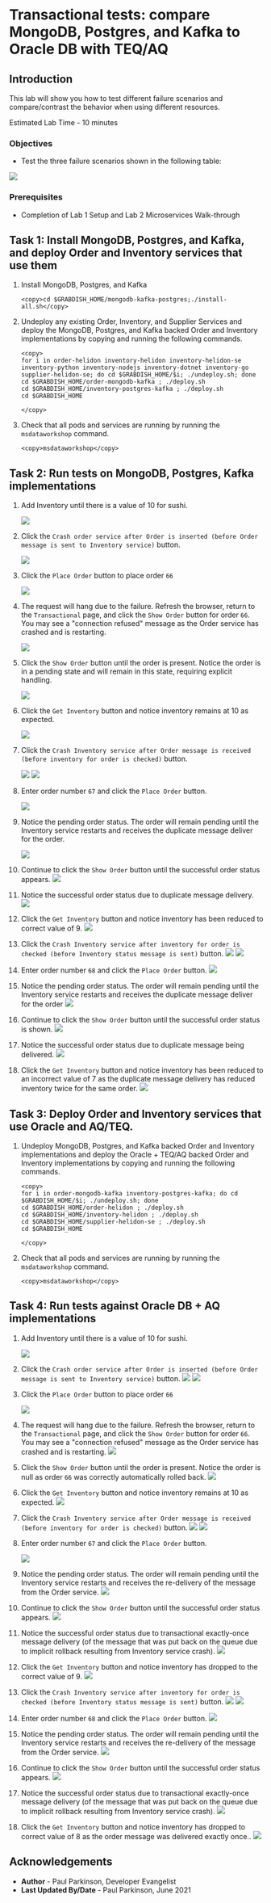 # Transactional tests: compare MongoDB, Postgres, and Kafka to Oracle DB with TEQ/AQ

## Introduction

This lab will show you how to test different failure scenarios and compare/contrast the behavior when using different resources.

Estimated Lab Time - 10 minutes

### Objectives

-   Test the three failure scenarios shown in the following table:


   ![](images/mongopostgreskafka_vs_OracleAQ.png " ")


### Prerequisites

* Completion of Lab 1 Setup and Lab 2 Microservices Walk-through

## Task 1: Install MongoDB, Postgres, and Kafka, and deploy Order and Inventory services that use them

1.  Install MongoDB, Postgres, and Kafka

    ```
    <copy>cd $GRABDISH_HOME/mongodb-kafka-postgres;./install-all.sh</copy>
    ```


2.  Undeploy any existing Order, Inventory, and Supplier Services and deploy the MongoDB, Postgres, and Kafka backed Order and Inventory implementations by copying and running the following commands.

    ```
    <copy>
    for i in order-helidon inventory-helidon inventory-helidon-se inventory-python inventory-nodejs inventory-dotnet inventory-go supplier-helidon-se; do cd $GRABDISH_HOME/$i; ./undeploy.sh; done
    cd $GRABDISH_HOME/order-mongodb-kafka ; ./deploy.sh
    cd $GRABDISH_HOME/inventory-postgres-kafka ; ./deploy.sh
    cd $GRABDISH_HOME

    </copy>
    ```

3. Check that all pods and services are running by running the `msdataworkshop` command.

    ```
    <copy>msdataworkshop</copy>
    ```


## Task 2: Run tests on MongoDB, Postgres, Kafka implementations


1. Add Inventory until there is a value of 10 for sushi.

   ![](images/getinventory10.png " ")

2. Click the `Crash order service after Order is inserted (before Order message is sent to Inventory service)` button.

   ![](images/crashorderset.png " ")

3. Click the `Place Order` button to place order `66`

   ![](images/placeorder66.png " ")

4. The request will hang due to the failure. Refresh the browser, return to the `Transactional` page, and click the `Show Order` button for order `66`.  
   You may see a "connection refused" message as the Order service has crashed and is restarting.

   ![](images/connectionrefused.png " ")

5. Click the `Show Order` button until the order is present. Notice the order is in a pending state and will remain in this state, requiring explicit handling.

   ![](images/order66pending.png " ")

6. Click the `Get Inventory` button and notice inventory remains at 10 as expected.

   ![](images/getinventory10.png " ")

7. Click the `Crash Inventory service after Order message is received (before inventory for order is checked)` button.

   ![](images/crashinventorybefore.png " ")
   ![](images/crashinventorybeforeset.png " ")

8. Enter order number `67` and click the `Place Order` button.

   ![](images/placeorder67.png " ")

9. Notice the pending order status. The order will remain pending until the Inventory service restarts and receives the duplicate message deliver for the order.

   ![](images/order67pending.png " ")

10. Continue to click the `Show Order` button until the successful order status appears.
   ![](images/showorder67.png " ")

11. Notice the successful order status due to duplicate message delivery.
   ![](images/order67success.png " ")

12. Click the `Get Inventory` button and notice inventory has been reduced to correct value of 9.
   ![](images/getinventory9.png " ")

13. Click  the `Crash Inventory service after inventory for order is checked (before Inventory status message is sent)` button.
   ![](images/crashinventoryafter.png " ")
   ![](images/crashinventoryafterset.png " ")

14. Enter order number `68` and click the `Place Order` button.
   ![](images/placeorder68.png " ")

15. Notice the pending order status. The order will remain pending until the Inventory service restarts and receives the duplicate message deliver for the order
   ![](images/order68pending.png " ")

16. Continue to click the `Show Order` button until the successful order status is shown.
   ![](images/showorder68.png " ")

17. Notice the successful order status due to duplicate message being delivered.
   ![](images/order68success.png " ")

18. Click the `Get Inventory` button and notice inventory has been reduced to an incorrect value of 7 as the duplicate message delivery has reduced inventory twice for the same order.
   ![](images/getinventory7.png " ")

## Task 3: Deploy Order and Inventory services that use Oracle and AQ/TEQ.

1.  Undeploy MongoDB, Postgres, and Kafka backed Order and Inventory implementations and deploy the Oracle + TEQ/AQ backed Order and Inventory implementations by copying and running the following commands.

    ```
    <copy>
    for i in order-mongodb-kafka inventory-postgres-kafka; do cd $GRABDISH_HOME/$i; ./undeploy.sh; done
    cd $GRABDISH_HOME/order-helidon ; ./deploy.sh
    cd $GRABDISH_HOME/inventory-helidon ; ./deploy.sh
    cd $GRABDISH_HOME/supplier-helidon-se ; ./deploy.sh
    cd $GRABDISH_HOME

    </copy>
    ```

3. Check that all pods and services are running by running the `msdataworkshop` command.

    ```
    <copy>msdataworkshop</copy>
    ```

## Task 4: Run tests against Oracle DB + AQ implementations


1. Add Inventory until there is a value of 10 for sushi.

   ![](images/getinventory10.png " ")

2. Click the `Crash order service after Order is inserted (before Order message is sent to Inventory service)` button.
   ![](images/crashorder.png " ")
   ![](images/crashorderset.png " ")

3. Click the `Place Order` button to place order `66`

   ![](images/placeorder66.png " ")

4. The request will hang due to the failure. Refresh the browser, return to the `Transactional` page, and click the `Show Order` button for order `66`.  
   You may see a "connection refused" message as the Order service has crashed and is restarting.
   ![](images/connectionrefused.png " ")

5. Click the `Show Order` button until the order is present. Notice the order is null as order `66` was correctly automatically rolled back.
   ![](images/showordernull.png " ")

6. Click the `Get Inventory` button and notice inventory remains at 10 as expected.
   ![](images/getinventory10.png " ")

7. Click the `Crash Inventory service after Order message is received (before inventory for order is checked)` button.
   ![](images/crashinventorybefore.png " ")
   ![](images/crashinventorybeforeset.png " ")

8. Enter order number `67` and click the `Place Order` button.

   ![](images/placeorder67.png " ")

9. Notice the pending order status. The order will remain pending until the Inventory service restarts and receives the re-delivery of the message from the Order service.
   ![](images/order67pending.png " ")

10. Continue to click the `Show Order` button until the successful order status appears.
   ![](images/showorder67.png " ")

11. Notice the successful order status due to transactional exactly-once message delivery (of the message that was put back on the queue due to implicit rollback resulting from Inventory service crash).
   ![](images/order67success.png " ")

12. Click the `Get Inventory` button and notice inventory has dropped to the correct value of 9.
   ![](images/getinventory9.png " ")

13. Click  the `Crash Inventory service after inventory for order is checked (before Inventory status message is sent)` button.
   ![](images/crashinventoryafter.png " ")
   ![](images/crashinventoryafterset.png " ")

14. Enter order number `68` and click the `Place Order` button.
   ![](images/placeorder68.png " ")

15. Notice the pending order status. The order will remain pending until the Inventory service restarts and receives the re-delivery of the message from the Order service.
   ![](images/order68pending.png " ")

16. Continue to click the `Show Order` button until the successful order status appears.
   ![](images/showorder68.png " ")

17. Notice the successful order status due to transactional exactly-once message delivery (of the message that was put back on the queue due to implicit rollback resulting from Inventory service crash).
   ![](images/order68success.png " ")

18. Click the `Get Inventory` button and notice inventory has dropped to correct value of 8 as the order message was delivered exactly once..
   ![](images/getinventory8.png " ")


## Acknowledgements
* **Author** - Paul Parkinson, Developer Evangelist
* **Last Updated By/Date** - Paul Parkinson, June 2021
